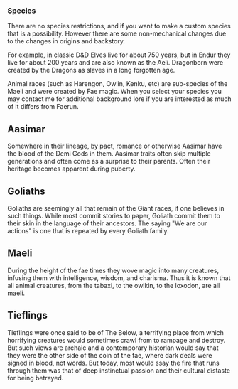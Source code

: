 ### Species
There are no species restrictions, and if you want to make a custom species that is a possibility. However there are some non-mechanical changes due to the changes in origins and backstory. 

For example, in classic D&D Elves live for about 750 years, but in Endur they live for about 200 years and are also known as the Aeli. Dragonborn were created by the Dragons as slaves in a long forgotten age. 

Animal races (such as Harengon, Owlin, Kenku, etc) are sub-species of the Maeli and were created by Fae magic. When you select your species you may contact me for additional background lore if you are interested as much of it differs from Faerun. 

## Aasimar
Somewhere in their lineage, by pact, romance or otherwise Aasimar have the blood of the Demi Gods in them. Aasimar traits often skip multiple generations and often come as a surprise to their parents. Often their heritage becomes apparent during puberty.

## Goliaths
Goliaths are seemingly all that remain of the Giant races, if one believes in such things. While most commit stories to paper, Goliath commit them to their skin in the language of their ancestors. The saying "We are our actions" is one that is repeated by every Goliath family.

## Maeli
During the height of the fae times they wove magic into many creatures, infusing them with intelligence, wisdom, and charisma. Thus it is known that all animal creatures, from the tabaxi, to the owlkin, to the loxodon, are all maeli. 

## Tieflings
Tieflings were once said to be of The Below, a terrifying place from which horrifying creatures would sometimes crawl from to rampage and destroy. But such views are archaic and a contemporary historian would say that they were the other side of the coin of the fae, where dark deals were signed in blood, not words. But today, most would ssay the fire that runs through them was that of deep instinctual passion and their cultural distaste for being betrayed.